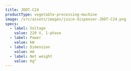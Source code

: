 ```yaml
---
title: JDDT-C24
productType: vegetable-processing-machine
image: /src/assets/images/juice-dispenser-JDDT-C24.png
specs:
  - label: Voltage
    value: 220 V, 1-phase
  - label: Power
    value: kW
  - label: Dimension
    value: mm
  - label: Net weight
    value: Kg"
---
```

